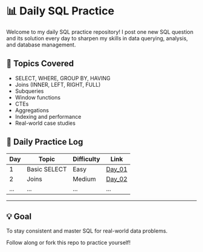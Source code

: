 # 📊 Daily SQL Practice

Welcome to my daily SQL practice repository! I post one new SQL question and its solution every day to sharpen my skills in data querying, analysis, and database management.

## 🧠 Topics Covered

- SELECT, WHERE, GROUP BY, HAVING
- Joins (INNER, LEFT, RIGHT, FULL)
- Subqueries
- Window functions
- CTEs
- Aggregations
- Indexing and performance
- Real-world case studies

## 📅 Daily Practice Log

| Day | Topic        | Difficulty | Link |
|-----|--------------|------------|------|
| 1   | Basic SELECT | Easy       | [Day_01](./Day_01/) |
| 2   | Joins        | Medium     | [Day_02](./Day_02/) |
| ... | ...          | ...        | ... |

---

## 💡 Goal

To stay consistent and master SQL for real-world data problems.

Follow along or fork this repo to practice yourself!

